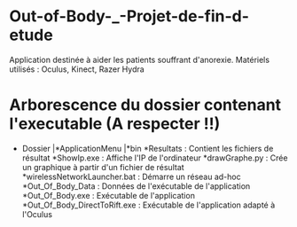 # Out-of-Body-_-Projet-de-fin-d-etude

Application destinée à aider les patients souffrant d'anorexie.
Matériels utilisés : Oculus, Kinect, Razer Hydra


# Arborescence du dossier contenant l'executable (A respecter !!)
* Dossier
 |*ApplicationMenu
 |*bin
	  *Resultats : Contient les fichiers de résultat
	  *ShowIp.exe : Affiche l'IP de l'ordinateur
	  *drawGraphe.py : Crée un graphique à partir d'un fichier de résultat
	  *wirelessNetworkLauncher.bat : Démarre un réseau ad-hoc
	  *Out_Of_Body_Data : Données de l'exécutable de l'application
	  *Out_Of_Body.exe : Exécutable de l'application
	  *Out_Of_Body_DirectToRift.exe : Exécutable de l'application adapté à l'Oculus
